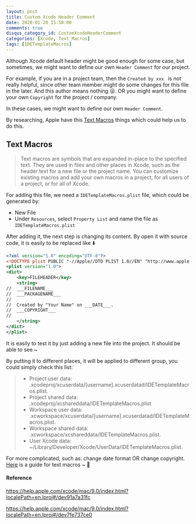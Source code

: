 ```yaml
---
layout: post
title: Custom Xcode Header Comment
date: 2020-01-20 15:58:00
comments: true
disqus_category_id: CustomXcodeHeaderComment
categories: [Xcode, Text Macros]
tags: [IDETemplateMacros]
---
```


Although Xcode default header might be good enough for some case, but sometimes, we might want to define our own `Header Comment` for our project.

For example, if you are in a project team, then the `Created by xxx ` is not really helpful, since other team member might do some changes for this file in the later. And this author means nothing 😜. OR you might want to define your own `Copyright` for the project / company.

In these cases, we might want to define our own `Header Comment`.

By researching, Apple have this [Text Macros](https://help.apple.com/xcode/mac/9.0/index.html?localePath=en.lproj#/dev91a7a31fc) things which could help us to do this.

## Text Macros

> Text macros are symbols that are expanded in-place to the specified text. They are used in files and other places in Xcode, such as the header text for a new file or the project name. You can customize existing macros and add your own macros in a project, for all users of a project, or for all of Xcode.

For adding this file, we need a `IDETemplateMacros.plist` file, which could be generated by:

- New File
- Under `Resources`, select `Property List` and name the file as `IDETemplateMacros.plist`

After adding it, the next step is changing its content. By open it with source code, it is easily to be replaced like ⬇️

```xml
<?xml version="1.0" encoding="UTF-8"?>
<!DOCTYPE plist PUBLIC "-//Apple//DTD PLIST 1.0//EN" "http://www.apple.com/DTDs/PropertyList-1.0.dtd">
<plist version="1.0">
<dict>
	<key>FILEHEADER</key>
	<string>
//  ___FILENAME___
//  ___PACKAGENAME___
//
//  Created by "Your Name" on ___DATE___.
//  ___COPYRIGHT___
//
    </string>
</dict>
</plist>
```

It is easily to test it by just adding a new file into the project. It should be able to see ~

By putting it to different places, it will be applied to different group, you could simply check this list:

> - Project user data: <ProjectName>.xcodeproj/xcuserdata/[username].xcuserdatad/IDETemplateMacros.plist.
> - Project shared data: <ProjectName>.xcodeproj/xcshareddata/IDETemplateMacros.plist
> - Workspace user data: <WorkspaceName>.xcworkspace/xcuserdata/[username].xcuserdatad/IDETemplateMacros.plist.
> - Workspace shared data: <WorkspaceName>.xcworkspace/xcshareddata/IDETemplateMacros.plist.
> - User Xcode data: ~/Library/Developer/Xcode/UserData/IDETemplateMacros.plist.

For more complicated, such as: change date format OR change copyright. [Here](https://help.apple.com/xcode/mac/9.0/index.html?localePath=en.lproj#/dev7fe737ce0) is a guide for text macros ~ 🎉

#### Reference

<https://help.apple.com/xcode/mac/9.0/index.html?localePath=en.lproj#/dev91a7a31fc>

<https://help.apple.com/xcode/mac/9.0/index.html?localePath=en.lproj#/dev7fe737ce0>